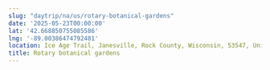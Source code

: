 ```yaml
---
slug: "daytrip/na/us/rotary-botanical-gardens"
date: '2025-05-23T00:00:00'
lat: '42.668850755085586'
lng: '-89.00386474792481'
location: Ice Age Trail, Janesville, Rock County, Wisconsin, 53547, United States
title: Rotary botanical gardens
---
```



